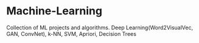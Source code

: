 # Machine-Learning
Collection of ML projects and algorithms. Deep Learning(Word2VisualVec, GAN, ConvNet), k-NN, SVM, Apriori, Decision Trees
